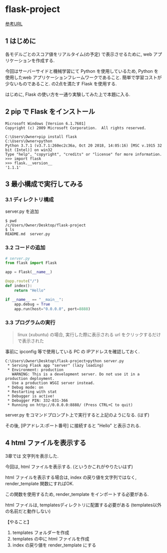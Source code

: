 # flask-project

[参考URL](<http://python.zombie-hunting-club.com/entry/2017/11/03/223503>)

## 1 はじめに

各モデルごとのスコア値をリアルタイム(の予定) で表示させるために, web アプリケーションを作成する.  

今回はサーバーサイドと機械学習にて Python を使用しているため, Python を使用したweb アプリケーションフレームワークであること. 簡単で学習コストが少ないものであること. の2点を満たす Flask を使用する.

はじめに, Flask の使い方を一通り実験してみた上で本題に入る.

## 2 pip で Flask をインストール

```
Microsoft Windows [Version 6.1.7601]
Copyright (c) 2009 Microsoft Corporation.  All rights reserved.

C:\Users\Owner>pip install flask
C:\Users\Owner>python
Python 3.7.1 (v3.7.1:260ec2c36a, Oct 20 2018, 14:05:16) [MSC v.1915 32 bit (Intel)] on win32
Type "help", "copyright", "credits" or "license" for more information.
>>> import flask
>>> flask.__version__
'1.1.1'
```

## 3 最小構成で実行してみる

### 3.1 ディレクトリ構成

server.py を追加

```
$ pwd
/c/Users/Owner/Desktop/flask-project
$ ls
README.md  server.py
```

### 3.2 コードの追加

```python
# server.py
from flask import Flask

app = Flask(__name__)

@app.route("/")
def index():
    return "Hello"

if __name__ == "__main__":
    app.debug = True
    app.run(host="0.0.0.0", port=8888)
```

### 3.3 プログラムの実行

> linux (xubuntu) の場合, 実行した際に表示される url をクリックするだけで表示された

事前に ipconfig 等で使用している PC の IPアドレスを確認しておく.

```
C:\Users\Owner\Desktop\flask-project>python server.py
 * Serving Flask app "server" (lazy loading)
 * Environment: production
   WARNING: This is a development server. Do not use it in a production deployment.
   Use a production WSGI server instead.
 * Debug mode: on
 * Restarting with stat
 * Debugger is active!
 * Debugger PIN: 332-831-366
 * Running on http://0.0.0.0:8888/ (Press CTRL+C to quit)
```

server.py をコマンドプロンプト上で実行すると上記のようになる. (はず)  

その後, [IPアドレス:ポート番号] に接続すると "Hello" と表示される.

## 4 html ファイルを表示する

3章では 文字列を表示した.

今回は, html ファイルを表示する. (というかこれがやりたいはず)

html ファイルを表示する場合は, index の戻り値を文字列ではなく, render_template 関数にすればOK.

この関数を使用するため, render_template をインポートする必要がある.

html ファイルは, templatesディレクトリに配置する必要がある (templates以外の名前だと動作しない)

【やること】

1. templates フォルダーを作成
2. templates の中に html ファイルを作成
3. index の戻り値を render_template にする



